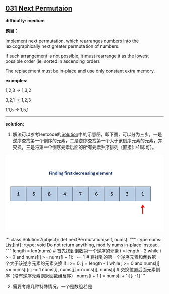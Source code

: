 ## [031 Next Permutaion](https://leetcode.com/problems/next-permutation/)

**difficulty: medium**

**题目：**

Implement next permutation, which rearranges numbers into the lexicographically next greater permutation of numbers.

If such arrangement is not possible, it must rearrange it as the lowest possible order (ie, sorted in ascending order).

The replacement must be in-place and use only constant extra memory.

**examples:**

1,2,3 → 1,3,2

3,2,1 → 1,2,3

1,1,5 → 1,5,1

---
**solution:**
1. 解法可以参考leetcode的[Solution](https://leetcode.com/problems/next-permutation/solution/)中的示意图，即下图，可以分为三步，一是逆序查找第一个倒序的元素，二是逆序查找第一个大于该倒序元素的元素，并交换，三是将第一个倒序元素后面的所有元素升序排列（直接[::-1]即可）。
<p align='center'> 
<img src=31_Next_Permutation.gif> 
</p>

'''
class Solution2(object):
    def nextPermutation(self, nums):
        """
        :type nums: List[int]
        :rtype: void Do not return anything, modify nums in-place instead.
        """
        length = len(nums)
        # 首先找到倒数第一个逆序的元素
        i = length - 2
        while i >= 0 and nums[i] >= nums[i + 1]:
            i -= 1
        # 将找到的第一个逆序元素和倒数第一个大于该逆序元素的元素交换
        if i >= 0:
            j = length - 1
            while j >= 0 and nums[j] <= nums[i]:
                j -= 1
            nums[i], nums[j] = nums[j], nums[i]
        # 交换位置后面元素倒序（没有逆序元素则返回数组反序）
        nums[i + 1:] = nums[i + 1:][::-1]
'''

2. 需要考虑几种特殊情况，一个是数组若是


